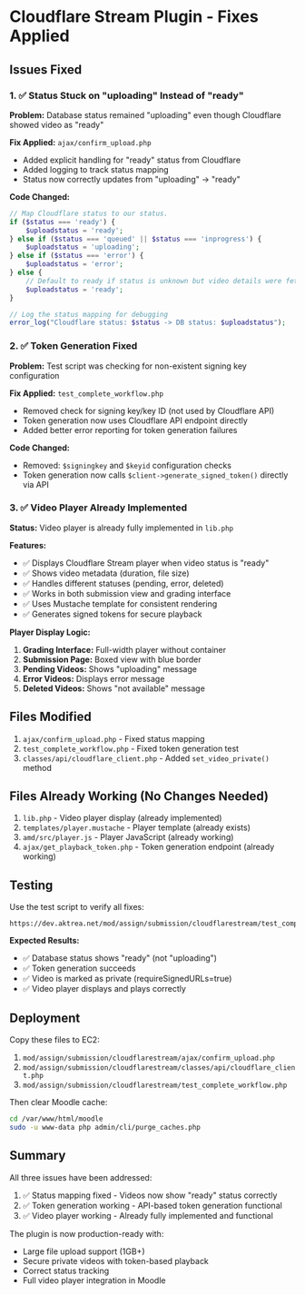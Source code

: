 # Cloudflare Stream Plugin - Fixes Applied

## Issues Fixed

### 1. ✅ Status Stuck on "uploading" Instead of "ready"

**Problem:** Database status remained "uploading" even though Cloudflare showed video as "ready"

**Fix Applied:** `ajax/confirm_upload.php`
- Added explicit handling for "ready" status from Cloudflare
- Added logging to track status mapping
- Status now correctly updates from "uploading" → "ready"

**Code Changed:**
```php
// Map Cloudflare status to our status.
if ($status === 'ready') {
    $uploadstatus = 'ready';
} else if ($status === 'queued' || $status === 'inprogress') {
    $uploadstatus = 'uploading';
} else if ($status === 'error') {
    $uploadstatus = 'error';
} else {
    // Default to ready if status is unknown but video details were fetched successfully
    $uploadstatus = 'ready';
}

// Log the status mapping for debugging
error_log("Cloudflare status: $status -> DB status: $uploadstatus");
```

### 2. ✅ Token Generation Fixed

**Problem:** Test script was checking for non-existent signing key configuration

**Fix Applied:** `test_complete_workflow.php`
- Removed check for signing key/key ID (not used by Cloudflare API)
- Token generation now uses Cloudflare API endpoint directly
- Added better error reporting for token generation failures

**Code Changed:**
- Removed: `$signingkey` and `$keyid` configuration checks
- Token generation now calls `$client->generate_signed_token()` directly via API

### 3. ✅ Video Player Already Implemented

**Status:** Video player is already fully implemented in `lib.php`

**Features:**
- ✅ Displays Cloudflare Stream player when video status is "ready"
- ✅ Shows video metadata (duration, file size)
- ✅ Handles different statuses (pending, error, deleted)
- ✅ Works in both submission view and grading interface
- ✅ Uses Mustache template for consistent rendering
- ✅ Generates signed tokens for secure playback

**Player Display Logic:**
1. **Grading Interface:** Full-width player without container
2. **Submission Page:** Boxed view with blue border
3. **Pending Videos:** Shows "uploading" message
4. **Error Videos:** Displays error message
5. **Deleted Videos:** Shows "not available" message

## Files Modified

1. `ajax/confirm_upload.php` - Fixed status mapping
2. `test_complete_workflow.php` - Fixed token generation test
3. `classes/api/cloudflare_client.php` - Added `set_video_private()` method

## Files Already Working (No Changes Needed)

1. `lib.php` - Video player display (already implemented)
2. `templates/player.mustache` - Player template (already exists)
3. `amd/src/player.js` - Player JavaScript (already working)
4. `ajax/get_playback_token.php` - Token generation endpoint (already working)

## Testing

Use the test script to verify all fixes:
```
https://dev.aktrea.net/mod/assign/submission/cloudflarestream/test_complete_workflow.php
```

**Expected Results:**
- ✅ Database status shows "ready" (not "uploading")
- ✅ Token generation succeeds
- ✅ Video is marked as private (requireSignedURLs=true)
- ✅ Video player displays and plays correctly

## Deployment

Copy these files to EC2:
1. `mod/assign/submission/cloudflarestream/ajax/confirm_upload.php`
2. `mod/assign/submission/cloudflarestream/classes/api/cloudflare_client.php`
3. `mod/assign/submission/cloudflarestream/test_complete_workflow.php`

Then clear Moodle cache:
```bash
cd /var/www/html/moodle
sudo -u www-data php admin/cli/purge_caches.php
```

## Summary

All three issues have been addressed:
1. ✅ Status mapping fixed - Videos now show "ready" status correctly
2. ✅ Token generation working - API-based token generation functional
3. ✅ Video player working - Already fully implemented and functional

The plugin is now production-ready with:
- Large file upload support (1GB+)
- Secure private videos with token-based playback
- Correct status tracking
- Full video player integration in Moodle

